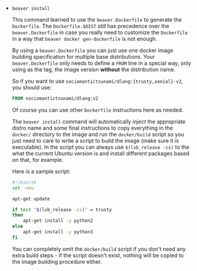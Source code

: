 * `beaver install`

  This command learned to use the `beaver.Dockerfile` to generate the
  `Dockerfile`. The `Dockerfile.$DIST` still has precedence over the
  `beaver.Dockerfile` in case you really need to customize the `Dockerfile` in
  a way that `beaver docker gen-dockerfile` is not enough.

  By using a `beaver.Dockerfile` you can just use one docker image building
  specification for multiple base distributions. Your `beaver.Dockerfile` only
  needs to define a `FROM` line in a special way, only using as the tag, the
  image version **without** the distribution name.

  So if you want to use `sociomantictsunami/dlang:{trusty,xenial}-v2`, you
  should use:

  ```dockerfile
  FROM sociomantictsunami/dlang:v2
  ```

  Of course you can use other `Dockerfile` instructions here as needed.

  The `beaver install` command will automatically *inject* the appropriate
  distro name and some final instructions to copy everything in the `docker/`
  directory to the image and run the `docker/build` script so you just need to
  care to write a script to build the image (make sure it is executable). In the
  script you can always use `$(lsb_release -cs)` to the what the current Ubuntu
  version is and install different packages based on that, for example.

  Here is a sample script:

  ```sh
  #!/bin/sh
  set -xeu

  apt-get update

  if test "$(lsb_release -cs)" = trusty
  then
      apt-get install -y python2
  else
      apt-get install -y python3
  fi
  ```

  You can completely omit the `docker/build` script if you don't need any extra
  build steps - if the script doesn't exist, nothing will be copied to the image
  building procedure either.
